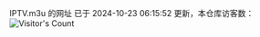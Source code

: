 IPTV.m3u 的网址 已于 2024-10-23 06:15:52 更新，本仓库访客数：![Visitor's Count](https://profile-counter.glitch.me/hero1898_tv/count.svg)
